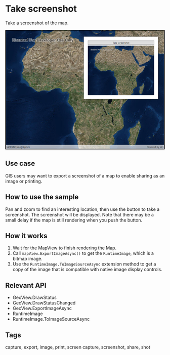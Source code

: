 # Take screenshot

Take a screenshot of the map.

![Image of take screenshot](TakeScreenshot.jpg)

## Use case

GIS users may want to export a screenshot of a map to enable sharing as an image or printing.

## How to use the sample

Pan and zoom to find an interesting location, then use the button to take a screenshot. The screenshot will be displayed. Note that there may be a small delay if the map is still rendering when you push the button.

## How it works

1. Wait for the MapView to finish rendering the Map.
2. Call `mapView.ExportImageAsync()` to get the `RuntimeImage`, which is a bitmap image.
3. Use the `RuntimeImage.ToImageSourceAsync` extension method to get a copy of the image that is compatible with native image display controls.

## Relevant API

* GeoView.DrawStatus
* GeoView.DrawStatusChanged
* GeoView.ExportImageAsync
* RuntimeImage
* RuntimeImage.ToImageSourceAsync

## Tags

capture, export, image, print, screen capture, screenshot, share, shot
